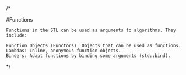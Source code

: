 /*

 #Functions
 
    Functions in the STL can be used as arguments to algorithms. They include:

    Function Objects (Functors): Objects that can be used as functions.
    Lambdas: Inline, anonymous function objects.
    Binders: Adapt functions by binding some arguments (std::bind).

*/
